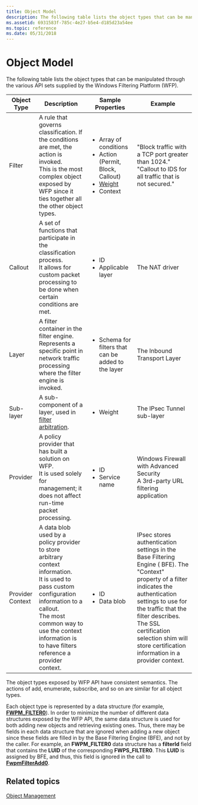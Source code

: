 ```yaml
---
title: Object Model
description: The following table lists the object types that can be manipulated through the various API sets supplied by the Windows Filtering Platform (WFP).
ms.assetid: 6931583f-785c-4e27-b5e4-d185d23a54ee
ms.topic: reference
ms.date: 05/31/2018
---
```


# Object Model

The following table lists the object types that can be manipulated through the various API sets supplied by the Windows Filtering Platform (WFP).




| Object Type | Description | Sample Properties | Example | 
|-------------|-------------|-------------------|---------|
| Filter | A rule that governs classification. If the conditions are met, the action is invoked. <br /> This is the most complex object exposed by WFP since it ties together all the other object types. <br /> | <ul><li>Array of conditions</li><li>Action (Permit, Block, Callout)</li><li><a href="filter-weight-assignment.md">Weight</a></li><li>Context</li></ul> | "Block traffic with a TCP port greater than 1024." <br /> "Callout to IDS for all traffic that is not secured."<br /> | 
| Callout | A set of functions that participate in the classification process.<br /> It allows for custom packet processing to be done when certain conditions are met.<br /> | <ul><li>ID</li><li>Applicable layer</li></ul> | The NAT driver<br /> | 
| Layer | A filter container in the filter engine. <br /> Represents a specific point in network traffic processing where the filter engine is invoked.<br /> | <ul><li>Schema for filters that can be added to the layer</li></ul> | The Inbound Transport Layer<br /> | 
| Sub-layer | A sub-component of a layer, used in <a href="filter-arbitration.md">filter arbitration</a>.<br /> | <ul><li>Weight</li></ul> | The IPsec Tunnel sub-layer<br /> | 
| Provider | A policy provider that has built a solution on WFP.<br /> It is used solely for management; it does not affect run-time packet processing.<br /> | <ul><li>ID</li><li>Service name</li></ul> | Windows Firewall with Advanced Security<br /> A 3rd-party URL filtering application<br /> | 
| Provider Context | A data blob used by a policy provider to store arbitrary context information. <br /> It is used to pass custom configuration information to a callout.<br /> The most common way to use the context information is to have filters reference a provider context. <br /> | <ul><li>ID</li><li>Data blob</li></ul> | IPsec stores authentication settings in the Base Filtering Engine ( BFE). The "Context" property of a filter indicates the authentication settings to use for the traffic that the filter describes.<br /> The SSL certification selection shim will store certification information in a provider context. <br /> | 




 

The object types exposed by WFP API have consistent semantics. The actions of add, enumerate, subscribe, and so on are similar for all object types.

Each object type is represented by a data structure (for example, [**FWPM\_FILTER0**](/windows/desktop/api/Fwpmtypes/ns-fwpmtypes-fwpm_filter0)). In order to minimize the number of different data structures exposed by the WFP API, the same data structure is used for both adding new objects and retrieving existing ones. Thus, there may be fields in each data structure that are ignored when adding a new object since these fields are filled in by the Base Filtering Engine (BFE), and not by the caller. For example, an **FWPM\_FILTER0** data structure has a **filterId** field that contains the **LUID** of the corresponding **FWPS\_FILTER0**. This **LUID** is assigned by BFE, and thus, this field is ignored in the call to [**FwpmFilterAdd0**](/windows/desktop/api/Fwpmu/nf-fwpmu-fwpmfilteradd0).

## Related topics

<dl> <dt>

[Object Management](object-management.md)
</dt> </dl>

 

 





